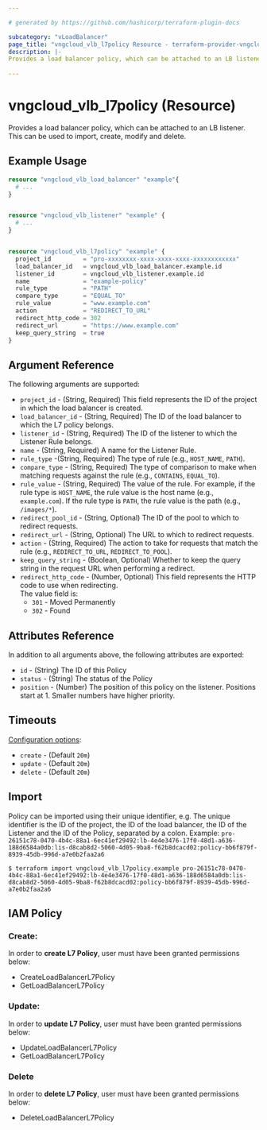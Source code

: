 ```yaml
---

# generated by https://github.com/hashicorp/terraform-plugin-docs

subcategory: "vLoadBalancer"
page_title: "vngcloud_vlb_l7policy Resource - terraform-provider-vngcloud"
description: |-
Provides a load balancer policy, which can be attached to an LB listener. This can be used to import, create, modify, and delete.
  
---
```


# vngcloud_vlb_l7policy (Resource)

Provides a load balancer policy, which can be attached to an LB listener. This can be used to import, create, modify and delete.

## Example Usage

```terraform
resource "vngcloud_vlb_load_balancer" "example"{
  # ...
}


resource "vngcloud_vlb_listener" "example" {
  # ...
}


resource "vngcloud_vlb_l7policy" "example" {
  project_id         = "pro-xxxxxxxx-xxxx-xxxx-xxxx-xxxxxxxxxxxx"
  load_balancer_id   = vngcloud_vlb_load_balancer.example.id
  listener_id        = vngcloud_vlb_listener.example.id
  name               = "example-policy"
  rule_type          = "PATH"
  compare_type       = "EQUAL_TO"
  rule_value         = "www.example.com"
  action             = "REDIRECT_TO_URL"
  redirect_http_code = 302
  redirect_url       = "https://www.example.com"
  keep_query_string  = true
}
```

## Argument Reference

The following arguments are supported:


* `project_id` -  (String, Required) This field represents the ID of the project in which the load balancer is created.
* `load_balancer_id` - (String, Required) The ID of the load balancer to which the L7 policy belongs.
* `listener_id` -  (String, Required) The ID of the listener to which the Listener Rule belongs.
* `name` - (String, Required) A name for the Listener Rule.
* `rule_type` -(String, Required) The type of rule (e.g., `HOST_NAME`, `PATH`).
* `compare_type` - (String, Required) The type of comparison to make when matching requests against the rule (e.g., `CONTAINS`, `EQUAL_TO`).
* `rule_value` - (String, Required) The value of the rule. For example, if the rule type is `HOST_NAME`, the rule value is the host name (e.g., `example.com`). If the rule type is `PATH`, the rule value is the path (e.g., `/images/*`).
* `redirect_pool_id` - (String, Optional) The ID of the pool to which to redirect requests.
* `redirect_url` - (String, Optional) The URL to which to redirect requests.
* `action` - (String, Required) The action to take for requests that match the rule (e.g., `REDIRECT_TO_URL`, `REDIRECT_TO_POOL`).
* `keep_query_string` - (Boolean, Optional) Whether to keep the query string in the request URL when performing a redirect.
* `redirect_http_code` - (Number, Optional) This field represents the HTTP code to use when redirecting.  
   The value field is:
    * `301` - Moved Permanently
    * `302` - Found


## Attributes Reference

In addition to all arguments above, the following attributes are exported:
* `id` - (String) The ID of this Policy
* `status` - (String) The status of the Policy
* `position` - (Number) The position of this policy on the listener. Positions start at 1. Smaller numbers have higher priority.



## Timeouts

[Configuration options](https://developer.hashicorp.com/terraform/language/resources/syntax#operation-timeouts):

- `create` - (Default `20m`)
- `update` - (Default `20m`)
- `delete` - (Default `20m`)

## Import

Policy can be imported using their unique identifier, e.g.
The unique identifier is the ID of the project, the ID of the load balancer, the ID of the Listener and the ID of the Policy, separated by a colon.
Example: `pro-26151c78-0470-4b4c-88a1-6ec41ef29492:lb-4e4e3476-17f0-48d1-a636-188d6584a0db:lis-d8cab8d2-5060-4d05-9ba8-f62b8dcacd02:policy-bb6f879f-8939-45db-996d-a7e0b2faa2a6`
```
$ terraform import vngcloud_vlb_l7policy.example pro-26151c78-0470-4b4c-88a1-6ec41ef29492:lb-4e4e3476-17f0-48d1-a636-188d6584a0db:lis-d8cab8d2-5060-4d05-9ba8-f62b8dcacd02:policy-bb6f879f-8939-45db-996d-a7e0b2faa2a6
```

## IAM Policy
### Create:
In order to **create L7 Policy**, user must have been granted permissions below:
- CreateLoadBalancerL7Policy
- GetLoadBalancerL7Policy

### Update:
In order to **update L7 Policy**, user must have been granted permissions below:
- UpdateLoadBalancerL7Policy
- GetLoadBalancerL7Policy

### Delete
In order to **delete L7 Policy**, user must have been granted permissions below:
- DeleteLoadBalancerL7Policy

